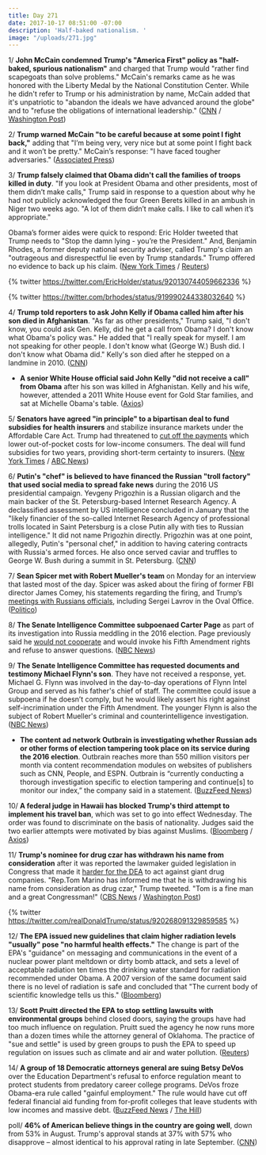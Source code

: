 ```yaml
---
title: Day 271
date: 2017-10-17 08:51:00 -07:00
description: 'Half-baked nationalism. '
image: "/uploads/271.jpg"
---
```


1/ **John McCain condemned Trump's "America First" policy as "half-baked, spurious nationalism"** and charged that Trump would "rather find scapegoats than solve problems." McCain's remarks came as he was honored with the Liberty Medal by the National Constitution Center. While he didn't refer to Trump or his administration by name, McCain added that it's unpatriotic to "abandon the ideals we have advanced around the globe" and to "refuse the obligations of international leadership." ([CNN](http://www.cnn.com/2017/10/16/politics/john-mccain-joe-biden-liberty-medal/) / [Washington Post](https://www.washingtonpost.com/news/powerpost/wp/2017/10/16/mccain-condemns-half-baked-spurious-nationalism-in-clear-shot-at-president-trump/))

2/ **Trump warned McCain "to be careful because at some point I fight back,"** adding that "I’m being very, very nice but at some point I fight back and it won’t be pretty." McCain’s response: "I have faced tougher adversaries." ([Associated Press](https://apnews.com/cd337697c2f04726b69076627c014eb7/Trump-issues-warning-to-McCain-after-senator's-tough-speech))

3/ **Trump falsely claimed that Obama didn't call the families of troops killed in duty**. "If you look at President Obama and other presidents, most of them didn’t make calls," Trump said in response to a question about why he had not publicly acknowledged the four Green Berets killed in an ambush in Niger two weeks ago. "A lot of them didn’t make calls. I like to call when it’s appropriate."

Obama’s former aides were quick to respond: Eric Holder tweeted that Trump needs to "Stop the damn lying - you’re the President." And, Benjamin Rhodes, a former deputy national security adviser, called Trump's claim an "outrageous and disrespectful lie even by Trump standards." Trump offered no evidence to back up his claim. ([New York Times](https://www.nytimes.com/2017/10/16/us/politics/trump-obama-killed-soldiers.html?_r=0) / [Reuters](https://www.reuters.com/article/us-usa-trump-obama/obama-aides-slam-trump-over-claim-about-past-presidents-fallen-soldiers-idUSKBN1CM1ZO))

{% twitter https://twitter.com/EricHolder/status/920130744059662336 %}

{% twitter https://twitter.com/brhodes/status/919990244338032640 %}

4/ **Trump told reporters to ask John Kelly if Obama called him after his son died in Afghanistan**. "As far as other presidents," Trump said, "I don't know, you could ask Gen. Kelly, did he get a call from Obama? I don't know what Obama's policy was." He added that "I really speak for myself. I am not speaking for other people. I don't know what (George W.) Bush did. I don't know what Obama did." Kelly's son died after he stepped on a landmine in 2010. ([CNN](http://www.cnn.com/2017/10/17/politics/president-donald-trump-john-kelly-obama-phone-call/))

* **A senior White House official said John Kelly "did not receive a call" from Obama** after his son was killed in Afghanistan. Kelly and his wife, however, attended a 2011 White House event for Gold Star families, and sat at Michelle Obama's table. ([Axios](https://www.axios.com/trump-ask-kelly-if-obama-called-when-his-son-died-in-afghanistan-2497630887.html))

5/ **Senators have agreed "in principle" to a bipartisan deal to fund subsidies for health insurers** and stabilize insurance markets under the Affordable Care Act. Trump had threatened to [cut off the payments](https://whatthefuckjusthappenedtoday.com/2017/10/13/day-267/#1-trump-will-cut-off-essential-subsi) which lower out-of-pocket costs for low-income consumers. The deal will fund subsidies for two years, providing short-term certainty to insurers. ([New York Times](https://www.nytimes.com/2017/10/17/us/politics/alexander-murray-deal-obamacare-subsidies.html) / [ABC News](http://abcnews.go.com/Politics/senators-reach-deal-continue-obamacare-insurance-subsidy-payments/story?id=50539387))

6/ **Putin's "chef" is believed to have financed the Russian "troll factory" that used social media to spread fake news** during the 2016 US presidential campaign. Yevgeny Prigozhin is a Russian oligarch and the main backer of the St. Petersburg-based Internet Research Agency. A declassified assessment by US intelligence concluded in January that the "likely financier of the so-called Internet Research Agency of professional trolls located in Saint Petersburg is a close Putin ally with ties to Russian intelligence." It did not name Prigozhin directly. Prigozhin was at one point, allegedly, Putin's "personal chef," in addition to having catering contracts with Russia's armed forces. He also once served caviar and truffles to George W. Bush during a summit in St. Petersburg. ([CNN](http://www.cnn.com/2017/10/17/politics/russian-oligarch-putin-chef-troll-factory/index.html))

7/ **Sean Spicer met with Robert Mueller's team** on Monday for an interview that lasted most of the day. Spicer was asked about the firing of former FBI director James Comey, his statements regarding the firing, and Trump’s [meetings with Russians officials](https://whatthefuckjusthappenedtoday.com/2017/05/10/Day-111/#1-trump-met-with-putin%E2%80%99s-top-diploma), including Sergei Lavrov in the Oval Office. ([Politico](http://www.politico.com/story/2017/10/17/sean-spicer-mueller-russia-probe-243882))

8/ **The Senate Intelligence Committee subpoenaed Carter Page** as part of its investigation into Russia meddling in the 2016 election. Page previously said he [would not cooperate](https://whatthefuckjusthappenedtoday.com/2017/10/10/day-264/#6-carter-page-told-the-senate-intell) and would invoke his Fifth Amendment rights and refuse to answer questions. ([NBC News](https://www.nbcnews.com/politics/congress/senate-subpoenas-former-trump-adviser-carter-page-n811551))

9/ **The Senate Intelligence Committee has requested documents and testimony Michael Flynn's son**. They have not received a response, yet. Michael G. Flynn was involved in the day-to-day operations of Flynn Intel Group and served as his father's chief of staff. The committee could issue a subpoena if he doesn’t comply, but he would likely assert his right against self-incrimination under the Fifth Amendment. The younger Flynn is also the subject of Robert Mueller's criminal and counterintelligence investigation. ([NBC News](https://www.nbcnews.com/politics/national-security/russia-probe-senate-asks-mike-flynn-s-son-documents-testimony-n811226))

* **The content ad network Outbrain is investigating whether Russian ads or other forms of election tampering took place on its service during the 2016 election**. Outbrain reaches more than 550 million visitors per month via content recommendation modules on websites of publishers such as CNN, People, and ESPN. Outbrain is “currently conducting a thorough investigation specific to election tampering and continue\[s\] to monitor our index,” the company said in a statement. ([BuzzFeed News](https://www.buzzfeed.com/craigsilverman/outbrain-is-investigating-whether-russian-trolls-used-its))

10/ **A federal judge in Hawaii has blocked Trump's third attempt to implement his travel ban**, which was set to go into effect Wednesday. The order was found to discriminate on the basis of nationality. Judges said the two earlier attempts were motivated by bias against Muslims. ([Bloomberg](https://www.bloomberg.com/news/articles/2017-10-17/trump-s-third-try-at-travel-ban-is-blocked-by-u-s-judge) / [Axios](https://www.axios.com/hawaii-judge-blocks-trumps-latest-travel-ban-order-2497723812.html))

11/ **Trump's nominee for drug czar has withdrawn his name from consideration** after it was reported the lawmaker guided legislation in Congress that made it [harder for the DEA](https://whatthefuckjusthappenedtoday.com/2017/10/16/day-270/#11-trump-will-declare-a-national-opi) to act against giant drug companies. "Rep.Tom Marino has informed me that he is withdrawing his name from consideration as drug czar," Trump tweeted. "Tom is a fine man and a great Congressman!" ([CBS News](https://www.cbsnews.com/news/tom-marino-out-trump-drug-czar-nominee-60-minutes-report-live-updates/) / [Washington Post](https://www.washingtonpost.com/news/post-politics/wp/2017/10/17/trump-says-drug-czar-nominee-tom-marino-is-withdrawing-after-washington-post60-minutes-investigation/))

{% twitter https://twitter.com/realDonaldTrump/status/920268091329859585 %}

12/ **The EPA issued new guidelines that claim higher radiation levels "usually" pose "no harmful health effects."** The change is part of the EPA's "guidance" on messaging and communications in the event of a nuclear power plant meltdown or dirty bomb attack, and sets a level of acceptable radiation ten times the drinking water standard for radiation recommended under Obama. A 2007 version of the same document said there is no level of radiation is safe and concluded that "The current body of scientific knowledge tells us this." ([Bloomberg](https://www.bloomberg.com/news/articles/2017-10-16/epa-says-higher-radiation-levels-pose-no-harmful-health-effect))

13/ **Scott Pruitt directed the EPA to stop settling lawsuits with environmental groups** behind closed doors, saying the groups have had too much influence on regulation. Pruitt sued the agency he now runs more than a dozen times while the attorney general of Oklahoma. The practice of "sue and settle" is used by green groups to push the EPA to speed up regulation on issues such as climate and air and water pollution. ([Reuters](https://www.reuters.com/article/us-usa-epa-lawsuits/epa-head-seeks-to-avoid-settlements-with-green-groups-idUSKBN1CL2HK))

14/ **A group of 18 Democratic attorneys general are suing Betsy DeVos** over the Education Department's refusal to enforce regulation meant to protect students from predatory career college programs. DeVos froze Obama-era rule called "gainful employment." The rule would have cut off federal financial aid funding from for-profit colleges that leave students with low incomes and massive debt. ([BuzzFeed News](https://www.buzzfeed.com/mollyhensleyclancy/17-states-and-dc-are-suing-betsy-devos-over-for-profit) / [The Hill](http://thehill.com/homenews/administration/355885-18-dem-ags-sue-devos-for-blocking-obama-for-profit-college-rule))

poll/ **46% of American believe things in the country are going well**, down from 53% in August. Trump's approval stands at 37% with 57% who disapprove – almost identical to his approval rating in late September. ([CNN](http://www.cnn.com/2017/10/17/politics/cnn-poll-trump-approval-steady/))